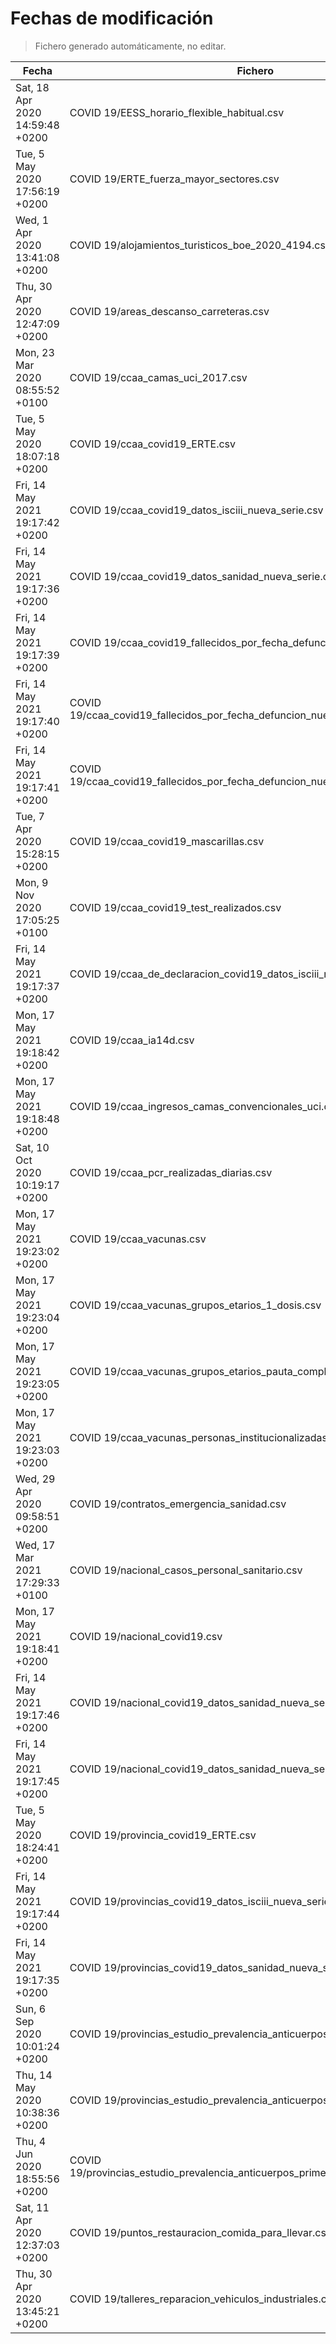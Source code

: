 # Fechas de modificación

> Fichero generado automáticamente, no editar.

| Fecha                           | Fichero                  |
|---------------------------------|--------------------------|
| Sat, 18 Apr 2020 14:59:48 +0200  | COVID 19/EESS_horario_flexible_habitual.csv |
| Tue, 5 May 2020 17:56:19 +0200  | COVID 19/ERTE_fuerza_mayor_sectores.csv |
| Wed, 1 Apr 2020 13:41:08 +0200  | COVID 19/alojamientos_turisticos_boe_2020_4194.csv |
| Thu, 30 Apr 2020 12:47:09 +0200  | COVID 19/areas_descanso_carreteras.csv |
| Mon, 23 Mar 2020 08:55:52 +0100  | COVID 19/ccaa_camas_uci_2017.csv |
| Tue, 5 May 2020 18:07:18 +0200  | COVID 19/ccaa_covid19_ERTE.csv |
| Fri, 14 May 2021 19:17:42 +0200  | COVID 19/ccaa_covid19_datos_isciii_nueva_serie.csv |
| Fri, 14 May 2021 19:17:36 +0200  | COVID 19/ccaa_covid19_datos_sanidad_nueva_serie.csv |
| Fri, 14 May 2021 19:17:39 +0200  | COVID 19/ccaa_covid19_fallecidos_por_fecha_defuncion_nueva_serie.csv |
| Fri, 14 May 2021 19:17:40 +0200  | COVID 19/ccaa_covid19_fallecidos_por_fecha_defuncion_nueva_serie_long.csv |
| Fri, 14 May 2021 19:17:41 +0200  | COVID 19/ccaa_covid19_fallecidos_por_fecha_defuncion_nueva_serie_original.csv |
| Tue, 7 Apr 2020 15:28:15 +0200  | COVID 19/ccaa_covid19_mascarillas.csv |
| Mon, 9 Nov 2020 17:05:25 +0100  | COVID 19/ccaa_covid19_test_realizados.csv |
| Fri, 14 May 2021 19:17:37 +0200  | COVID 19/ccaa_de_declaracion_covid19_datos_isciii_nueva_serie.csv |
| Mon, 17 May 2021 19:18:42 +0200  | COVID 19/ccaa_ia14d.csv |
| Mon, 17 May 2021 19:18:48 +0200  | COVID 19/ccaa_ingresos_camas_convencionales_uci.csv |
| Sat, 10 Oct 2020 10:19:17 +0200  | COVID 19/ccaa_pcr_realizadas_diarias.csv |
| Mon, 17 May 2021 19:23:02 +0200  | COVID 19/ccaa_vacunas.csv |
| Mon, 17 May 2021 19:23:04 +0200  | COVID 19/ccaa_vacunas_grupos_etarios_1_dosis.csv |
| Mon, 17 May 2021 19:23:05 +0200  | COVID 19/ccaa_vacunas_grupos_etarios_pauta_completa.csv |
| Mon, 17 May 2021 19:23:03 +0200  | COVID 19/ccaa_vacunas_personas_institucionalizadas.csv |
| Wed, 29 Apr 2020 09:58:51 +0200  | COVID 19/contratos_emergencia_sanidad.csv |
| Wed, 17 Mar 2021 17:29:33 +0100  | COVID 19/nacional_casos_personal_sanitario.csv |
| Mon, 17 May 2021 19:18:41 +0200  | COVID 19/nacional_covid19.csv |
| Fri, 14 May 2021 19:17:46 +0200  | COVID 19/nacional_covid19_datos_sanidad_nueva_serie.csv |
| Fri, 14 May 2021 19:17:45 +0200  | COVID 19/nacional_covid19_datos_sanidad_nueva_serie_grupos_edad.csv |
| Tue, 5 May 2020 18:24:41 +0200  | COVID 19/provincia_covid19_ERTE.csv |
| Fri, 14 May 2021 19:17:44 +0200  | COVID 19/provincias_covid19_datos_isciii_nueva_serie.csv |
| Fri, 14 May 2021 19:17:35 +0200  | COVID 19/provincias_covid19_datos_sanidad_nueva_serie.csv |
| Sun, 6 Sep 2020 10:01:24 +0200  | COVID 19/provincias_estudio_prevalencia_anticuerpos_final.csv |
| Thu, 14 May 2020 10:38:36 +0200  | COVID 19/provincias_estudio_prevalencia_anticuerpos_primera_ronda.csv |
| Thu, 4 Jun 2020 18:55:56 +0200  | COVID 19/provincias_estudio_prevalencia_anticuerpos_primera_y_segunda_ronda.csv |
| Sat, 11 Apr 2020 12:37:03 +0200  | COVID 19/puntos_restauracion_comida_para_llevar.csv |
| Thu, 30 Apr 2020 13:45:21 +0200  | COVID 19/talleres_reparacion_vehiculos_industriales.csv |
